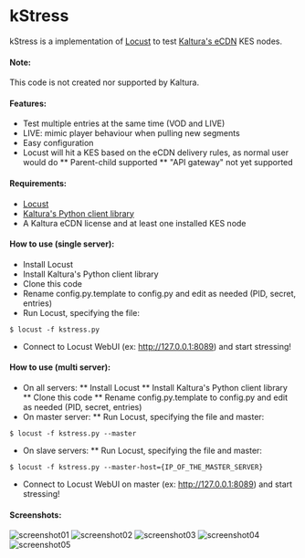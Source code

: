 # kStress

kStress is a implementation of [Locust](https://locust.io/) to test [Kaltura's eCDN](https://corp.kaltura.com/products/kaltura-ecdn/) KES nodes.

#### Note:
This code is not created nor supported by Kaltura.

#### Features:
* Test multiple entries at the same time (VOD and LIVE)
* LIVE: mimic player behaviour when pulling new segments
* Easy configuration
* Locust will hit a KES based on the eCDN delivery rules, as normal user would do
** Parent-child supported
** "API gateway" not yet supported

#### Requirements:
* [Locust](https://locust.io/)
* [Kaltura's Python client library](http://www.kaltura.com/api_v3/testme/client-libs.php)
* A Kaltura eCDN license and at least one installed KES node

#### How to use (single server):
* Install Locust
* Install Kaltura's Python client library
* Clone this code
* Rename config.py.template to config.py and edit as needed (PID, secret, entries)
* Run Locust, specifying the file: 
```
$ locust -f kstress.py 
```
* Connect to Locust WebUI (ex: http://127.0.0.1:8089) and start stressing!

#### How to use (multi server):
* On all servers:
** Install Locust 
** Install Kaltura's Python client library
** Clone this code 
** Rename config.py.template to config.py and edit as needed (PID, secret, entries)
* On master server:
** Run Locust, specifying the file and master: 
```
$ locust -f kstress.py --master
```
* On slave servers:
** Run Locust, specifying the file and master: 
```
$ locust -f kstress.py --master-host={IP_OF_THE_MASTER_SERVER}
```
* Connect to Locust WebUI on master (ex: http://127.0.0.1:8089) and start stressing!

#### Screenshots:

![screenshot01](https://imgur.com/oJOsn8w.jpg)
![screenshot02](https://imgur.com/cD0Cpcz.jpg)
![screenshot03](https://imgur.com/jss7tB9.jpg)
![screenshot04](https://imgur.com/Wh927fh.jpg)
![screenshot05](https://imgur.com/eFS1gah.jpg)

